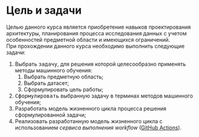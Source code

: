 # Цель и задачи

Целью данного курса является приобретение навыков проектирования архитектуры, планирования процесса исследования данных с учетом особенностей предметной области и имеющихся ограничений.  
При прохождении данного курса необходимо выполнить следующие задачи:
1. Выбрать <tt label="Пример задачи: идентификация тональности комментариев на youtube" underlined>задачу</tt>, для решения которой целесообразно применять методы машинного обучения:
    1. Выбрать предметную область;
    1. Выбрать датасет;
    1. Сформулировать цель работы;
1. <tt label="Пример формулировки: трехклассовая классификация текста комментариев на youtube (отрицательный, нейтральный, положительный)" underlined multiline>Сформулировать</tt> выбранную задачу в терминах методов машинного обучения;
1. Разработать модель жизненного цикла процесса решения сформулированной задачи;
1. Реализовать разработанную модель жизненного цикла с использованием *сервиса выполнения workflow* ([GitHub Actions](https://docs.github.com/en/actions)).
